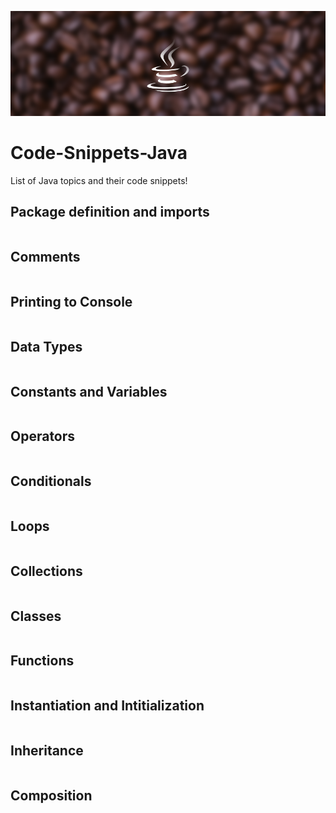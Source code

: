 ![alt text](https://github.com/Singularity-Coder/Code-Snippets-Java/blob/main/assets/banner_java.png)
# Code-Snippets-Java
List of Java topics and their code snippets!

## Package definition and imports
```Java

```
## Comments
```Java

```
## Printing to Console
```Java

```
## Data Types
```Java

```
## Constants and Variables
```Java

```
## Operators
```Java

```
## Conditionals
```Java

```
## Loops
```Java

```
## Collections
```Java

```
## Classes
```Java

```
## Functions
```Java

```
## Instantiation and Intitialization
```Java

```
## Inheritance 
```Java

```
## Composition
```Java

```
